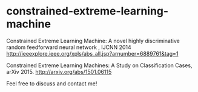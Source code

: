 # constrained-extreme-learning-machine

Constrained Extreme Learning Machine: A novel highly discriminative random feedforward neural network , IJCNN 2014
http://ieeexplore.ieee.org/xpls/abs_all.jsp?arnumber=6889761&tag=1

Constrained Extreme Learning Machines: A Study on Classification Cases, arXiv 2015. http://arxiv.org/abs/1501.06115

Feel free to discuss and contact me!
